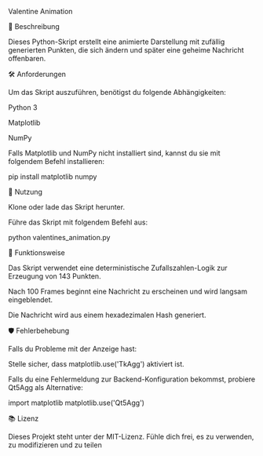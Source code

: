 Valentine Animation

💖 Beschreibung

Dieses Python-Skript erstellt eine animierte Darstellung mit zufällig generierten Punkten, die sich ändern und später eine geheime Nachricht offenbaren.

🛠 Anforderungen

Um das Skript auszuführen, benötigst du folgende Abhängigkeiten:

Python 3

Matplotlib

NumPy

Falls Matplotlib und NumPy nicht installiert sind, kannst du sie mit folgendem Befehl installieren:

pip install matplotlib numpy

🎯 Nutzung

Klone oder lade das Skript herunter.

Führe das Skript mit folgendem Befehl aus:

python valentines_animation.py

🎨 Funktionsweise

Das Skript verwendet eine deterministische Zufallszahlen-Logik zur Erzeugung von 143 Punkten.

Nach 100 Frames beginnt eine Nachricht zu erscheinen und wird langsam eingeblendet.

Die Nachricht wird aus einem hexadezimalen Hash generiert.

🛡 Fehlerbehebung

Falls du Probleme mit der Anzeige hast:

Stelle sicher, dass matplotlib.use('TkAgg') aktiviert ist.

Falls du eine Fehlermeldung zur Backend-Konfiguration bekommst, probiere Qt5Agg als Alternative:

import matplotlib
matplotlib.use('Qt5Agg')

📚 Lizenz

Dieses Projekt steht unter der MIT-Lizenz. Fühle dich frei, es zu verwenden, zu modifizieren und zu teilen